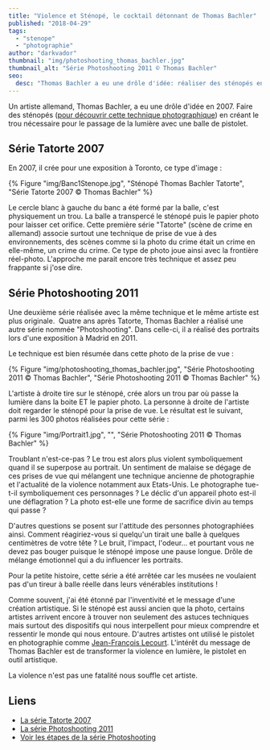 ```yaml
---
title: "Violence et Sténopé, le cocktail détonnant de Thomas Bachler"
published: "2018-04-29"
tags: 
  - "stenope"
  - "photographie"
author: "darkvador"
thumbnail: "img/photoshooting_thomas_bachler.jpg"
thumbnail_alt: "Série Photoshooting 2011 © Thomas Bachler"
seo:
  desc: "Thomas Bachler a eu une drôle d'idée: réaliser des sténopés en créant le trou nécessaire pour le passage de la lumière avec une balle de pistolet."
---
```


Un artiste allemand, Thomas Bachler, a eu une drôle d'idée en 2007. Faire des sténopés ([pour découvrir cette technique photographique](/stenope-ressourcer-photographie/)) en créant le trou nécessaire pour le passage de la lumière avec une balle de pistolet.

## Série Tatorte 2007

En 2007, il crée pour une exposition à Toronto, ce type d'image :

{% Figure "img/Banc1Stenope.jpg", "Sténopé Thomas Bachler Tatorte", "Série Tatorte 2007 © Thomas Bachler" %}

Le cercle blanc à gauche du banc a été formé par la balle, c'est physiquement un trou. La balle a transpercé le sténopé puis le papier photo pour laisser cet orifice. Cette première série "Tatorte" (scène de crime en allemand) associe surtout une technique de prise de vue à des environnements, des scènes comme si la photo du crime était un crime en elle-même, un crime du crime. Ce type de photo joue ainsi avec la frontière réel-photo. L'approche me parait encore très technique et assez peu frappante si j'ose dire.

## Série Photoshooting 2011

Une deuxième série réalisée avec la même technique et le même artiste est plus originale.  Quatre ans après Tatorte, Thomas Bachler a réalisé une autre série nommée "Photoshooting". Dans celle-ci, il a réalisé des portraits lors d'une exposition à Madrid en 2011.

Le technique est bien résumée dans cette photo de la prise de vue :

{% Figure "img/photoshooting_thomas_bachler.jpg", "Série Photoshooting 2011 © Thomas Bachler", "Série Photoshooting 2011 © Thomas Bachler" %}

L'artiste à droite tire sur le sténopé, crée alors un trou par où passe la lumière dans la boite ET le papier photo. La personne à droite de l'artiste doit regarder le sténopé pour la prise de vue. Le résultat est le suivant, parmi les 300 photos réalisées pour cette série :

{% Figure "img/Portrait1.jpg", "", "Série Photoshooting 2011 © Thomas Bachler" %}

Troublant n'est-ce-pas ? Le trou est alors plus violent symboliquement quand il se superpose au portrait. Un sentiment de malaise se dégage de ces prises de vue qui mélangent une technique ancienne de photographie et l'actualité de la violence notamment aux Etats-Unis. Le photographe tue-t-il symboliquement ces personnages ? Le déclic d'un appareil photo est-il une déflagration ? La photo est-elle une forme de sacrifice divin au temps qui passe ?

D'autres questions se posent sur l'attitude des personnes photographiées ainsi. Comment réagiriez-vous si quelqu'un tirait une balle à quelques centimètres de votre tête ? Le bruit, l'impact, l'odeur... et pourtant vous ne devez pas bouger puisque le sténopé impose une pause longue. Drôle de mélange émotionnel qui a du influencer les portraits.

Pour la petite histoire, cette série a été arrêtée car les musées ne voulaient pas d'un tireur à balle réelle dans leurs vénérables institutions !

Comme souvent, j'ai été étonné par l'inventivité et le message d'une création artistique. Si le sténopé est aussi ancien que la photo, certains artistes arrivent encore à trouver non seulement des astuces techniques mais surtout des dispositifs qui nous interpellent pour mieux comprendre et ressentir le monde qui nous entoure. D'autres artistes ont utilisé le pistolet en photographie comme [Jean-François Lecourt](http://www.paris-art.com/tirs-photographiques/). L'intérêt du message de Thomas Bachler est de transformer la violence en lumière, le pistolet en outil artistique.

La violence n'est pas une fatalité nous souffle cet artiste.

## Liens
- [La série Tatorte 2007](http://thomasbachler.de/13-tatorte)
- [La série Photoshooting 2011](http://thomasbachler.de/37-photoshooting)
- [Voir les étapes de la série Photoshooting](https://www.lacasaencendida.es/en/exhibitions/photoshooting-thomas-bachler-5824)